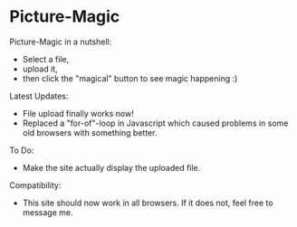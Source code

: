 # Picture-Magic

Picture-Magic in a nutshell:
 - Select a file, 
 - upload it, 
 - then click the "magical" button to see magic happening :)


Latest Updates:
 - File upload finally works now!
 - Replaced a "for-of"-loop in Javascript which caused problems in some old browsers with something better.


To Do:
 - Make the site actually display the uploaded file.


Compatibility:
 - This site should now work in all browsers. If it does not, feel free to message me.